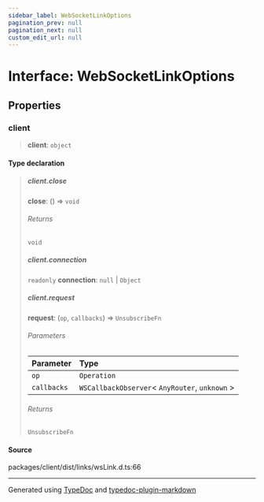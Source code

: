 ```yaml
---
sidebar_label: WebSocketLinkOptions
pagination_prev: null
pagination_next: null
custom_edit_url: null
---
```


# Interface: WebSocketLinkOptions

## Properties

### client

> **client**: `object`

#### Type declaration

> ##### client.close
>
> **close**: () => `void`
>
> ###### Returns
>
> `void`
>
> ##### client.connection
>
> `readonly` **connection**: `null` \| `Object`
>
> ##### client.request
>
> **request**: (`op`, `callbacks`) => `UnsubscribeFn`
>
> ###### Parameters
>
> | Parameter   | Type                                             |
> | :---------- | :----------------------------------------------- |
> | `op`        | `Operation`                                      |
> | `callbacks` | `WSCallbackObserver`< `AnyRouter`, `unknown` \> |
>
> ###### Returns
>
> `UnsubscribeFn`

#### Source

packages/client/dist/links/wsLink.d.ts:66

---

Generated using [TypeDoc](https://typedoc.org/) and [typedoc-plugin-markdown](https://www.npmjs.com/package/typedoc-plugin-markdown)
